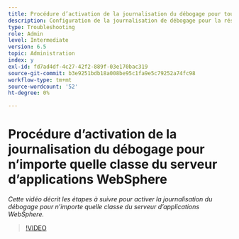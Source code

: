 ```yaml
---
title: Procédure d’activation de la journalisation du débogage pour toutes les classes du serveur d’applications WebSphere
description: Configuration de la journalisation de débogage pour la résolution des problèmes liés au serveur d’applications WebSphere
type: Troubleshooting
role: Admin
level: Intermediate
version: 6.5
topic: Administration
index: y
exl-id: fd7ad4df-4c27-42f2-889f-03e170bac319
source-git-commit: b3e9251bdb18a008be95c1fa9e5c79252a74fc98
workflow-type: tm+mt
source-wordcount: '52'
ht-degree: 0%

---
```


# Procédure d’activation de la journalisation du débogage pour n’importe quelle classe du serveur d’applications WebSphere

*Cette vidéo décrit les étapes à suivre pour activer la journalisation du débogage pour n’importe quelle classe du serveur d’applications WebSphere.*

>[!VIDEO](https://video.tv.adobe.com/v/335523?quality=12&learn=on)
